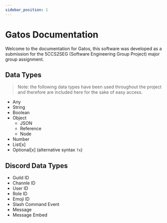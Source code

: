 ```yaml
---
sidebar_position: 1
---
```


# Gatos Documentation

Welcome to the documentation for Gatos, this software was developed as a submission for the 5CCS2SEG (Software Engineering Group Project) major group assignment.

## Data Types

> Note: the following data types have been used throughout the project and therefore are included here for the sake of easy access.

- Any
- String
- Boolean
- Object
  - JSON
  - Reference
  - Node
- Number
- List[x]
- Optional[x] (alternative syntax `?x`)

## Discord Data Types
- Guild ID
- Channle ID
- User ID
- Role ID
- Emoji ID
- Slash Command Event
- Message
- Message Embed
